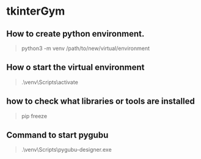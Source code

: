 # tkinterGym

##  How to create python environment.
> python3 -m venv /path/to/new/virtual/environment

## How o start the virtual environment
> .\venv\Scripts\activate

## how to check what libraries or tools are installed
> pip freeze

## Command to start pygubu
> .\venv\Scripts\pygubu-designer.exe